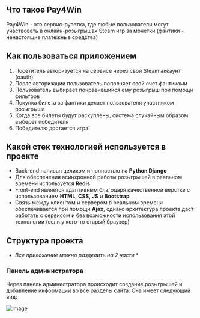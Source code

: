 ## Что такое Pay4Win
Pay4Win - это сервис-рулетка, где любые пользователи могут участвовать в онлайн-розыгрышах Steam игр за монетки (фантики - ненастоящие платежные средства)

## Как пользоваться приложением
1. Посетитель авторизуется на сервисе через свой Steam аккаунт (oauth)
2. После авторизации пользователь пополняет свой счет фантиками
3. Пользователь выбирает понравившийся ему розыгрыш при помощи фильтров
4. Покупка билета за фантики делает пользователя участником розыгрыша
5. Когда все билеты будут раскуплены, система случайным образом выберет победителя
6. Победителю достается игра!

## Какой стек технологией используется в проекте
- Back-end написан целиком и полностью на **Python Django**
- Для обеспечения асинхронной работы розыгрышей в реальном времени используется **Redis**
- Front-end является адаптивным благодаря качественной верстке с использованием **HTML, CSS, JS** и **Bootstrap**
- Связь между клиентом и сервером в реальном времени обеспечивается при помощи **Ajax**, однако архитектура проекта
даст работать с сервисом и без возможности использования этой технологии (если у кого-то старый браузер)

## Структура проекта
* *Все приложение можно разделить на 2 части* *
### Панель администратора
Через панель администратора происходит создание розыгрышей и добавление информации во все разделы сайта. Она имеет следующий
вид:

![image](https://user-images.githubusercontent.com/67606335/178316707-813e5062-0c1c-455c-90ed-3f221c2ba9fd.png)
